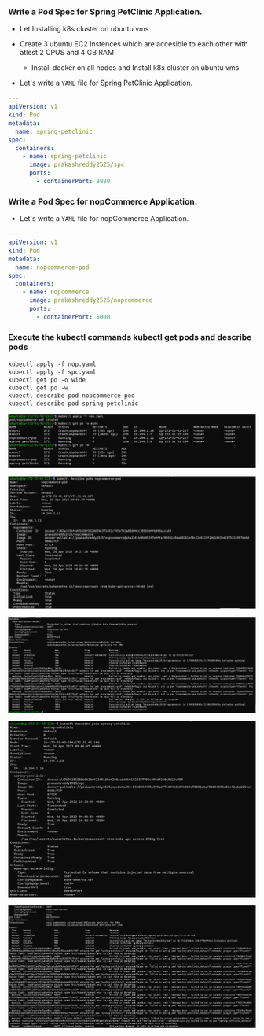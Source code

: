 ### Write a Pod Spec for Spring PetClinic Application.

* Let Installing k8s cluster on ubuntu vms

* Create 3 ubuntu EC2 Instences which are accesible to each other with atlest 2 CPUS and 4 GB RAM
    * Install docker on all nodes and Install k8s cluster on ubuntu vms

* Let's write a `YAML` file for Spring PetClinic Application.

```yaml
---
apiVersion: v1
kind: Pod
metadata:
  name: spring-petclinic
spec:
  containers:
    - name: spring-petclinic
      image: prakashreddy2525/spc
      ports:
        - containerPort: 8080
```
### Write a Pod Spec for nopCommerce Application.

* Let's write a `YAML` file for nopCommerce Application.

```yaml
---
apiVersion: v1
kind: Pod
metadata:
  name: nopcommerce-pod
spec:
  containers:
    - name: nopcommerce
      image: prakashreddy2525/nopcommerce
      ports:
        - containerPort: 5000
```

### Execute the kubectl commands kubectl get pods and describe pods

```
kubectl apply -f nop.yaml
kubectl apply -f spc.yaml
kubectl get po -o wide
kubectl get po -w
kubectl describe pod nopcommerce-pod
kubectl describe pod spring-petclinic
```

![preview](./Images/image1.png)

![preview](./Images/image2.png)

![preview](./Images/image3.png)

![preview](./Images/image4.png)

![preview](./Images/image5.png)


